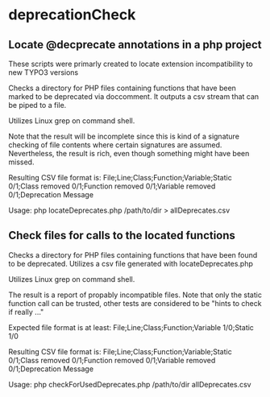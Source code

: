 deprecationCheck
================

Locate @decprecate annotations in a php project
-----------------------------------------------

These scripts were primarly created to locate extension 
incompatibility to new TYPO3 versions

Checks a directory for PHP files containing functions that have been marked
to be deprecated via doccomment. It outputs a csv stream that can be 
piped to a file.

Utilizes Linux grep on command shell.

Note that the result will be incomplete since this is kind of a signature 
checking of file contents where certain signatures are assumed.
Nevertheless, the result is rich, even though something might have been missed. 

Resulting CSV file format is:
  File;Line;Class;Function;Variable;Static 0/1;Class removed 0/1;Function removed 0/1;Variable removed 0/1;Deprecation Message

Usage:
  php locateDeprecates.php /path/to/dir > allDeprecates.csv  


Check files for calls to the located functions
----------------------------------------------

Checks a directory for PHP files containing functions that have been found
to be deprecated. Utilizes a csv file generated with locateDeprecates.php 

Utilizes Linux grep on command shell.

The result is a report of propably incompatible files.
Note that only the static function call can be trusted, other tests
are considered to be "hints to check if really ..."

Expected file format is at least:
  File;Line;Class;Function;Variable 1/0;Static 1/0

Resulting CSV file format is:
  File;Line;Class;Function;Variable;Static 0/1;Class removed 0/1;Function removed 0/1;Variable removed 0/1;Deprecation Message

Usage:
  php checkForUsedDeprecates.php /path/to/dir allDeprecates.csv

